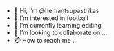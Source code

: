 - 👋 Hi, I’m @hemantsupastrikas
- 👀 I’m interested in football
- 🌱 I’m currently learning editing
- 💞️ I’m looking to collaborate on ...
- 📫 How to reach me ...

<!---
hemantsupastrikas/hemantsupastrikas is a ✨ special ✨ repository because its `README.md` (this file) appears on your GitHub profile.
You can click the Preview link to take a look at your changes.
--->
